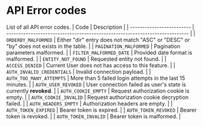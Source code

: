 # API Error codes

List of all API error codes.
| Code | Description |
| ------------------------- | --------------------------------------------------------------------------- |
| `ORDERBY_MALFORMED` | Either "dir" entry does not match "ASC" or "DESC" or "by" does not exists in the table. |
| `PAGINATION_MALFORMED` | Pagination parameters malformed. |
| `FILTER_MALFORMED_DATE` | Provided date format is malformed. |
| `ENTITY_NOT_FOUND` | Requested entity not found. |
| `ACCESS_DENIED` | Current User does not has access to this feature. |
| `AUTH_INVALID_CREDENTIALS` | Invalid connection payload. |
| `AUTH_TOO_MANY_ATTEMPTS` | More than 5 failed login attempts in the last 15 minutes. |
| `AUTH_USER_REVOKED` | User connection failed as user's state is currently **revoked**. |
| `AUTH_COOKIE_EMPTY` | Request authorization cookie is empty. |
| `AUTH_COOKIE_INVALID` | Request authorization cookie decryption failed. |
| `AUTH_HEADERS_EMPTY` | Authorization headers are empty. |
| `AUTH_TOKEN_EXPIRED` | Bearer token is expired. |
| `AUTH_TOKEN_REVOKED` | Bearer token is revoked. |
| `AUTH_TOKEN_INVALID` | Bearer token is malformed. |
